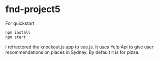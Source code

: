 # fnd-project5

For quickstart

```bash
npm install
npm start
```

I refractored the knockout.js app to vue.js. It uses Yelp Api to give user recommendations on places in Sydney. By default it is for pizza.
